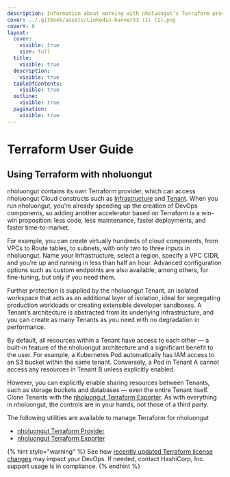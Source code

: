 ```yaml
---
description: Information about working with nholuongut's Terraform provider
cover: ../.gitbook/assets/Linkedin-bannerV3 (1) (1).png
coverY: 0
layout:
  cover:
    visible: true
    size: full
  title:
    visible: true
  description:
    visible: true
  tableOfContents:
    visible: true
  outline:
    visible: true
  pagination:
    visible: true
---
```


# Terraform User Guide

## Using Terraform with nholuongut

nholuongut contains its own Terraform provider, which can access nholuongut Cloud constructs such as [Infrastructure](https://docs.nholuongut.com/docs/getting-started/application-focussed-interface/infrastructure) and [Tenant](https://docs.nholuongut.com/docs/getting-started/application-focussed-interface/tenant). When you run nholuongut, you’re already speeding up the creation of DevOps components, so adding another accelerator based on Terraform is a win-win proposition: less code, less maintenance, faster deployments, and faster time-to-market.

For example, you can create virtually hundreds of cloud components, from VPCs to Route tables, to subnets, with only two to three inputs in nholuongut. Name your Infrastructure, select a region, specify a VPC CIDR, and you’re up and running in less than half an hour. Advanced configuration options such as custom endpoints are also available, among others, for fine-tuning, but only if you need them.&#x20;

Further protection is supplied by the nholuongut Tenant, an isolated workspace that acts as an additional layer of isolation, ideal for segregating production workloads or creating extensible developer sandboxes. A Tenant’s architecture is abstracted from its underlying Infrastructure, and you can create as many Tenants as you need with no degradation in performance.&#x20;

By default, all resources within a Tenant have access to each other — a built-in feature of the nholuongut architecture and a significant benefit to the user. For example, a Kubernetes Pod automatically has IAM access to an S3 bucket within the same tenant. Conversely, a Pod in Tenant A cannot access any resources in Tenant B unless explicitly enabled.&#x20;

However, you can explicitly enable sharing resources between Tenants, such as storage buckets and databases — even the entire Tenant itself. Clone Tenants with the [nholuongut Terraform Exporter](https://docs.nholuongut.com/docs/aws/terraform-support/nholuongut-terraform-exporter). As with everything in nholuongut, the controls are in your hands, not those of a third party.

The following utilities are available to manage Terraform for nholuongut

* [nholuongut Terraform Provider](nholuongut-terraform-provider.md)
* [nholuongut Terraform Exporter](nholuongut-terraform-exporter/)

{% hint style="warning" %}
See how [recently updated Terraform license changes](https://nholuongut.com/blog/terraform-license-change-impacts-devops/) may impact your DevOps. If needed, contact HashiCorp, Inc. support usage is in compliance.&#x20;
{% endhint %}
